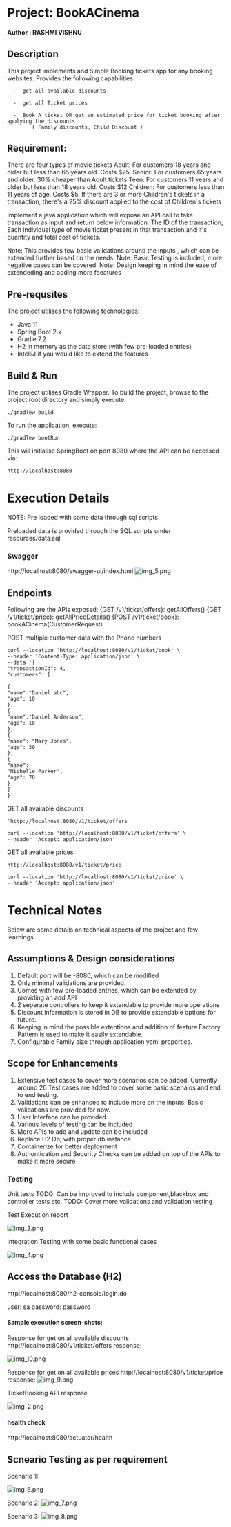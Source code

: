 
#                                                   Project: BookACinema
#### Author : RASHMI VISHNU

##  Description
This project implements and Simple Booking tickets app for any booking websites. Provides the following capabilities 

      -  get all available discounts
      
      -  get all Ticket prices
      
      -  Book A ticket OR get an estimated price for ticket booking after applying the discounts
            ( Family discounts, Child Discount )
## Requirement:

There are four types of movie tickets
Adult: For customers 18 years and older but less than 65 years old. Costs $25.
Senior: For customers 65 years and older. 30% cheaper than Adult tickets
Teen: For customers 11 years and older but less than 18 years old. Costs $12
Children: For customers less than 11 years of age. Costs $5.
If there are 3 or more Children's tickets in a transaction, there's a 25% discount applied to the cost of Children's tickets

Implement a java application which will expose an API call to take transaction as input and return below information:
The ID of the transaction; Each individual type of movie ticket present in that transaction,and it's quantity and total cost of tickets.


 

Note: This  provides few basic validations around the inputs , which can be extended further based on the needs. 
Note: Basic Testing is included, more negative cases can be covered.
Note: Design keeping in mind the ease of extendeding and adding more feeatures

## Pre-requsites
The project utilises the following technologies:
- Java 11
- Spring Boot 2.x
- Gradle 7.2
- H2 in memory as the data store (with few pre-loaded entries)
- IntelliJ if you would like to extend the features

## Build & Run
The project utilises Gradle Wrapper.
To build the project, browse to the project root directory and simply execute:
```
./gradlew build
```
To run the application, execute:
```
./gradlew bootRun
```
This will initialise SpringBoot on port 8080 where the API can be accessed via:
```
http://localhost:8080
```

# Execution Details
NOTE: Pre loaded with some data through sql scripts

Preloaded data is provided through the SQL scripts under resources/data.sql
 
### Swagger ###
http://localhost:8080/swagger-ui/index.html
![img_5.png](img_5.png)
## Endpoints

Following are the APIs exposed: 
	{GET /v1/ticket/offers}: getAllOffers()
	{GET /v1/ticket/price}: getAllPriceDetails()
	{POST /v1/ticket/book}: bookACinema(CustomerRequest)

POST multiple customer data with the Phone numbers

```shell
curl --location 'http://localhost:8080/v1/ticket/book' \
--header 'Content-Type: application/json' \
--data '{
"transactionId": 4,
"customers": [
  
{
"name":"Daniel abc",
"age": 10
},
{
"name":"Daniel Anderson",
"age": 10
},
{
"name": "Mary Jones",
"age": 30
},
{
"name":
"Michelle Parker",
"age": 70
}
]
}'
```

GET all available discounts
```shell
'http://localhost:8080/v1/ticket/offers

curl --location 'http://localhost:8080/v1/ticket/offers' \
--header 'Accept: application/json'

```

GET all available prices
```shell
http://localhost:8080/v1/ticket/price

curl --location 'http://localhost:8080/v1/ticket/price' \
--header 'Accept: application/json'
```

 

# Technical Notes
Below are some details on technical aspects of the project and few learnings.

## Assumptions & Design considerations
1. Default port will be -8080, which can be modified
2. Only minimal validations are provided.
3. Comes with few pre-loaded entries, which can be extended by providing an add API
4. 2 seperate controllers to keep it extendable to provide more operations
5. Discount information is stored in DB to provide extendable options for future.
6. Keeping in mind the possible extentions and addition of feature Factory Pattern is used to make it easily extendable.
7. Configurable Family size through application yaml properties.

## Scope for Enhancements
1. Extensive test cases to cover more scenarios can be added. Currently around 26 Test cases are added to cover some basic scenaios and end to end testing.
2. Validations can be enhanced to include more on the inputs. Basic validations are provided for now.
3. User Interface can be provided.
4. Various levels of testing can be included
5. More APIs to add and update can be included
6. Replace H2 Db, with proper db instance
7. Containerize for better deployment
8. Authontication and Security Checks can be added on top of the APIs to make it more secure
   


### Testing
Unit tests
TODO: Can be improved to include component,blackbox and controller tests etc.
TODO: Cover more validations and validation testing

Test Execution report 

![img_3.png](img_3.png)


Integration Testing with some basic functional cases

![img_4.png](img_4.png)


## Access the Database (H2)

http://localhost:8080/h2-console/login.do

user: sa
password: password


#### Sample execution screen-shots:
Response for get on all available discounts
http://localhost:8080/v1/ticket/offers
response: 
 
![img_10.png](img_10.png)

Response for get on all available prices
http://localhost:8080/v1/ticket/price
response:
 ![img_9.png](img_9.png)

TicketBooking API response

![img_2.png](img_2.png)


#### health check
http://localhost:8080/actuator/health


## Scneario Testing as per requirement 
Scenario 1:

![img_6.png](img_6.png)


Scenario 2:
![img_7.png](img_7.png)

Scenario 3:
![img_8.png](img_8.png)
